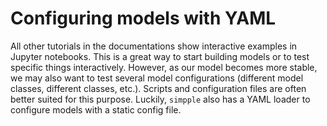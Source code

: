 # Configuring models with YAML

All other tutorials in the documentations show interactive examples in Jupyter notebooks.
This is a great way to start building models or to test specific things interactively.
However, as our model becomes more stable, we may also want to test several model configurations (different model classes, different classes, etc.).
Scripts and configuration files are often better suited for this purpose.
Luckily, `simpple` also has a YAML loader to configure models with a static config file.
